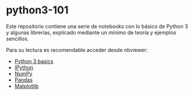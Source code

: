 # python3-101

Este repositorio contiene una serie de notebooks con lo básico de Python 3 y algunas librerías, explicado mediante un mínimo de teoría y ejemplos sencillos.

Para su lectura es recomendable acceder desde nbviewer:

* [Python 3 basics](https://nbviewer.jupyter.org/github/pyjaime/python3-101/blob/master/python3_basics_es.ipynb)
* [IPython](https://nbviewer.jupyter.org/github/pyjaime/python3-101/blob/master/python3_ipython_es.ipynb)
* [NumPy](https://nbviewer.jupyter.org/github/pyjaime/python3-101/blob/master/python3_numpy_es.ipynb)
* [Pandas](https://nbviewer.jupyter.org/github/pyjaime/python3-101/blob/master/python3_pandas_es.ipynb)
* [Matplotlib](https://nbviewer.jupyter.org/github/pyjaime/python3-101/blob/master/python3_matplotlib_es.ipynb)
